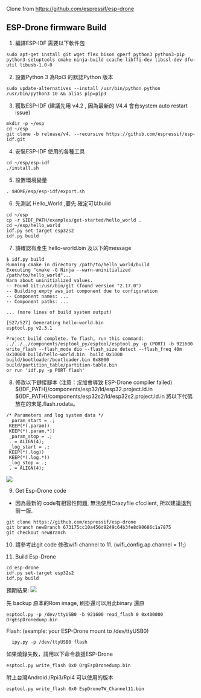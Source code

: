 Clone from https://github.com/espressif/esp-drone

## ESP-Drone firmware Build
1. 編譯ESP-IDF 需要以下軟件包

```
sudo apt-get install git wget flex bison gperf python3 python3-pip python3-setuptools cmake ninja-build ccache libffi-dev libssl-dev dfu-util libusb-1.0-0
```

2. 設置Python 3 為Rpi3 的默認Python 版本

```
sudo update-alternatives --install /usr/bin/python python /usr/bin/python3 10 && alias pip=pip3
```
3. 獲取ESP-IDF (建議先用 v4.2 , 因為最新的 V4.4 會有system auto restart issue)

```
mkdir -p ~/esp
cd ~/esp
git clone -b release/v4. --recursive https://github.com/espressif/esp-idf.git
```

4. 安裝ESP-IDF 使用的各種工具

```
cd ~/esp/esp-idf
./install.sh
```

5. 設置環境變量

```
. $HOME/esp/esp-idf/export.sh
```

6. 先測試 Hello_World ,要先 確定可以build
```
cd ~/esp
cp -r $IDF_PATH/examples/get-started/hello_world .
cd ~/esp/hello_world
idf.py set-target esp32s2
idf.py build
```
7. 請確認有產生 hello-world.bin 及以下的message
```
$ idf.py build
Running cmake in directory /path/to/hello_world/build
Executing "cmake -G Ninja --warn-uninitialized /path/to/hello_world"...
Warn about uninitialized values.
-- Found Git:/usr/bin/git (found version "2.17.0")
-- Building empty aws_iot component due to configuration
-- Component names: ...
-- Component paths: ...

... (more lines of build system output)

[527/527] Generating hello-world.bin
esptool.py v2.3.1

Project build complete. To flash, run this command:
../../../components/esptool_py/esptool/esptool.py -p (PORT) -b 921600 write_flash --flash_mode dio --flash_size detect --flash_freq 40m 0x10000 build/hello-world.bin  build 0x1000 build/bootloader/bootloader.bin 0x8000 build/partition_table/partition-table.bin
or run 'idf.py -p PORT flash'
```

8. 修改以下鏈接腳本 (注意：沒加會導致 ESP-Drone compiler failed)
 ${IDF_PATH}/components/esp32/ld/esp32.project.ld.in  ${IDF_PATH}/components/esp32s2/ld/esp32s2.project.ld.in
 將以下代碼放在的末尾.flash.rodata。
```
/* Parameters and log system data */
 _param_start = .;
 KEEP(*(.param))
 KEEP(*(.param.*))
 _param_stop = .;
 . = ALIGN(4);
 _log_start = .;
 KEEP(*(.log))
 KEEP(*(.log.*))
 _log_stop = .;
 . = ALIGN(4);
 ```
 
 ![](https://i.imgur.com/cJssoCP.png)


9. Get Esp-Drone code 
* 因為最新的 code有相容性問題, 無法使用Crazyflie cfcclient, 所以建議退到前一版.
```
git clone https://github.com/espressif/esp-drone
git branch newBranch 673175cc10a456d9249c64b3fe8d90686c1a7875 
git checkout newBranch
```
10. 請參考此git code 修改wifi channel to 11. (wifi_config.ap.channel  = 11;)

11. Build Esp-Drone 

```
cd esp-drone
idf.py set-target esp32s2
idf.py build
```
預期結果:
![](https://i.imgur.com/g6YFTbg.png)

先 backup 原本的Rom image, 刷掛還可以用此binary 還原 
```
esptool.py -p /dev/ttyUSB0 -b 921600 read_flash 0 0x400000 OrgEspDronedump.bin
```

Flash: (example: your ESP-Drone mount to /dev/ttyUSB0)
```
  ipy.py -p /dev/ttyUSB0 flash
```

如果燒錄失敗，請用以下命令救援ESP-Drone
```
esptool.py write_flash 0x0 OrgEspDronedump.bin
```

附上台灣Android /Rpi3/Rpi4 可以使用的版本 
```
esptool.py write_flash 0x0 EspDroneTW_Channel11.bin
```
